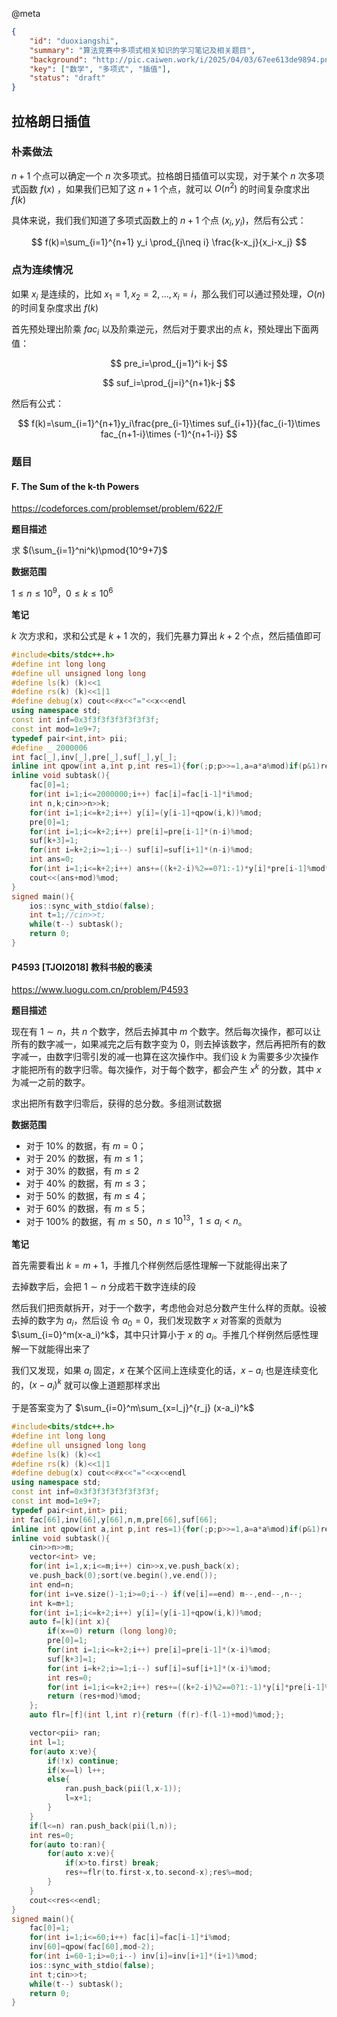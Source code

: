 @meta

```json
{
	"id": "duoxiangshi",
	"summary": "算法竞赛中多项式相关知识的学习笔记及相关题目",
	"background": "http://pic.caiwen.work/i/2025/04/03/67ee613de9894.png",
	"key": ["数学", "多项式", "插值"],
	"status": "draft"
}
```

## 拉格朗日插值

### 朴素做法

$n+1$ 个点可以确定一个 $n$ 次多项式。拉格朗日插值可以实现，对于某个 $n$ 次多项式函数 $f(x)$ ，如果我们已知了这 $n+1$ 个点，就可以 $O(n^2)$ 的时间复杂度求出 $f(k)$

具体来说，我们我们知道了多项式函数上的 $n+1$ 个点 $(x_i,y_i)$，然后有公式：

$$
f(k)=\sum_{i=1}^{n+1} y_i \prod_{j\neq i} \frac{k-x_j}{x_i-x_j}
$$

### 点为连续情况

如果 $x_i$ 是连续的，比如 $x_1=1,x_2=2,...,x_i=i$，那么我们可以通过预处理，$O(n)$ 的时间复杂度求出 $f(k)$

首先预处理出阶乘 $fac_i$ 以及阶乘逆元，然后对于要求出的点 $k$，预处理出下面两值：

$$
pre_i=\prod_{j=1}^i k-j
$$

$$
suf_i=\prod_{j=i}^{n+1}k-j
$$

然后有公式：

$$
f(k)=\sum_{i=1}^{n+1}y_i\frac{pre_{i-1}\times suf_{i+1}}{fac_{i-1}\times fac_{n+1-i}\times (-1)^{n+1-i}}
$$

### 题目

#### F. The Sum of the k-th Powers

https://codeforces.com/problemset/problem/622/F

**题目描述**

求 $(\sum_{i=1}^ni^k)\pmod{10^9+7}$

**数据范围**

$1\le n \le 10^9$，$0\le k \le 10^6$

**笔记**

$k$ 次方求和，求和公式是 $k+1$ 次的，我们先暴力算出 $k+2$ 个点，然后插值即可

```cpp
#include<bits/stdc++.h>
#define int long long
#define ull unsigned long long
#define ls(k) (k)<<1
#define rs(k) (k)<<1|1
#define debug(x) cout<<#x<<"="<<x<<endl
using namespace std;
const int inf=0x3f3f3f3f3f3f3f3f;
const int mod=1e9+7;
typedef pair<int,int> pii;
#define _ 2000006
int fac[_],inv[_],pre[_],suf[_],y[_];
inline int qpow(int a,int p,int res=1){for(;p;p>>=1,a=a*a%mod)if(p&1)res=res*a%mod;return res;}
inline void subtask(){
    fac[0]=1;
    for(int i=1;i<=2000000;i++) fac[i]=fac[i-1]*i%mod;
    int n,k;cin>>n>>k;
    for(int i=1;i<=k+2;i++) y[i]=(y[i-1]+qpow(i,k))%mod;
    pre[0]=1;
    for(int i=1;i<=k+2;i++) pre[i]=pre[i-1]*(n-i)%mod;
    suf[k+3]=1;
    for(int i=k+2;i>=1;i--) suf[i]=suf[i+1]*(n-i)%mod;
    int ans=0;
    for(int i=1;i<=k+2;i++) ans+=((k+2-i)%2==0?1:-1)*y[i]*pre[i-1]%mod*suf[i+1]%mod*qpow(fac[i-1],mod-2)%mod*qpow(fac[k+2-i],mod-2)%mod,ans%=mod;
    cout<<(ans+mod)%mod;
}
signed main(){
    ios::sync_with_stdio(false);
    int t=1;//cin>>t;
    while(t--) subtask();
    return 0;
}
```

#### P4593 [TJOI2018] 教科书般的亵渎

https://www.luogu.com.cn/problem/P4593

**题目描述**

现在有 $1\sim n$，共 $n$ 个数字，然后去掉其中 $m$ 个数字。然后每次操作，都可以让所有的数字减一，如果减完之后有数字变为 $0$，则去掉该数字，然后再把所有的数字减一，由数字归零引发的减一也算在这次操作中。我们设 $k$ 为需要多少次操作才能把所有的数字归零。每次操作，对于每个数字，都会产生 $x^k$ 的分数，其中 $x$ 为减一之前的数字。

求出把所有数字归零后，获得的总分数。多组测试数据

**数据范围**

- 对于 $10\%$ 的数据，有 $m=0$；
- 对于 $20\%$ 的数据，有 $m\leq1$；
- 对于 $30\%$ 的数据，有 $m\leq2$
- 对于 $40\%$ 的数据，有 $m\leq3$；
- 对于 $50\%$ 的数据，有 $m\leq4$；
- 对于 $60\%$ 的数据，有 $m\leq5$；
- 对于 $100\%$ 的数据，有 $m\leq50$，$n\leq10^{13}$，$1 \le a_i <n$。

**笔记**

首先需要看出 $k=m+1$，手推几个样例然后感性理解一下就能得出来了

去掉数字后，会把 $1\sim n$ 分成若干数字连续的段

然后我们把贡献拆开，对于一个数字，考虑他会对总分数产生什么样的贡献。设被去掉的数字为 $a_i$，然后设 令 $a_0=0$，我们发现数字 $x$ 对答案的贡献为 $\sum_{i=0}^m(x-a_i)^k$，其中只计算小于 $x$ 的 $a_i$。手推几个样例然后感性理解一下就能得出来了

我们又发现，如果 $a_i$ 固定，$x$ 在某个区间上连续变化的话，$x-a_i$ 也是连续变化的，$(x-a_i)^k$ 就可以像上道题那样求出

于是答案变为了 $\sum_{i=0}^m\sum_{x=l_j}^{r_j} (x-a_i)^k$

```cpp
#include<bits/stdc++.h>
#define int long long
#define ull unsigned long long
#define ls(k) (k)<<1
#define rs(k) (k)<<1|1
#define debug(x) cout<<#x<<"="<<x<<endl
using namespace std;
const int inf=0x3f3f3f3f3f3f3f3f;
const int mod=1e9+7;
typedef pair<int,int> pii;
int fac[66],inv[66],y[66],n,m,pre[66],suf[66];
inline int qpow(int a,int p,int res=1){for(;p;p>>=1,a=a*a%mod)if(p&1)res=res*a%mod;return res;}
inline void subtask(){
    cin>>n>>m;
    vector<int> ve;
    for(int i=1,x;i<=m;i++) cin>>x,ve.push_back(x);
    ve.push_back(0);sort(ve.begin(),ve.end());
    int end=n;
    for(int i=ve.size()-1;i>=0;i--) if(ve[i]==end) m--,end--,n--;
    int k=m+1;
    for(int i=1;i<=k+2;i++) y[i]=(y[i-1]+qpow(i,k))%mod;
    auto f=[k](int x){
        if(x==0) return (long long)0;
        pre[0]=1;
        for(int i=1;i<=k+2;i++) pre[i]=pre[i-1]*(x-i)%mod;
        suf[k+3]=1;
        for(int i=k+2;i>=1;i--) suf[i]=suf[i+1]*(x-i)%mod;
        int res=0;
        for(int i=1;i<=k+2;i++) res+=((k+2-i)%2==0?1:-1)*y[i]*pre[i-1]%mod*suf[i+1]%mod*inv[i-1]%mod*inv[k+2-i]%mod,res%=mod;
        return (res+mod)%mod;
    };
    auto flr=[f](int l,int r){return (f(r)-f(l-1)+mod)%mod;};

    vector<pii> ran;
    int l=1;
    for(auto x:ve){
        if(!x) continue;
        if(x==l) l++;
        else{
            ran.push_back(pii(l,x-1));
            l=x+1;
        }
    }
    if(l<=n) ran.push_back(pii(l,n));
    int res=0;
    for(auto to:ran){
        for(auto x:ve){
            if(x>to.first) break;
            res+=flr(to.first-x,to.second-x);res%=mod;
        }
    }
    cout<<res<<endl;
}
signed main(){
    fac[0]=1;
    for(int i=1;i<=60;i++) fac[i]=fac[i-1]*i%mod;
    inv[60]=qpow(fac[60],mod-2);
    for(int i=60-1;i>=0;i--) inv[i]=inv[i+1]*(i+1)%mod;
    ios::sync_with_stdio(false);
    int t;cin>>t;
    while(t--) subtask();
    return 0;
}
```
